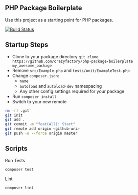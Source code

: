 ## PHP Package Boilerplate

Use this project as a starting point for PHP packages.

[![Build Status](https://travis-ci.org/CrazyFactory/php-package-boilerplate.svg)](https://travis-ci.org/CrazyFactory/php-package-boilerplate)

## Startup Steps

- Clone to your package directory `git clone https://github.com/crazyfactory/php-package-boilerplate my_awesome_package`
- Remove `src/Example.php` and `tests/unit/ExampleTest.php`
- Change `composer.json`:
  - `name`
  - `autoload` and `autoload-dev` namespacing
  - Any other config settings required for your package
- Run `composer install`
- Switch to your new remote
```bash
rm -rf .git`
git init
git add .
git commit -m "feat(All): Start"
git remote add origin <github-uri>
git push -u --force origin master
```

## Scripts

Run Tests

```bash
composer test
```

Lint

```bash
composer lint
```

